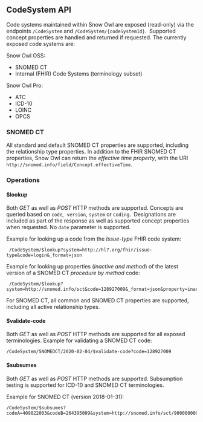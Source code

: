 ## CodeSystem API

Code systems maintained within Snow Owl are exposed (read-only) via the endpoints `/CodeSystem` and `/CodeSystem/{codeSystemId}`.  Supported concept properties are handled and returned if requested. The currently exposed code systems are:

Snow Owl OSS:
*   SNOMED CT
*   Internal (FHIR) Code Systems (terminology subset)

Snow Owl Pro:
*   ATC
*   ICD-10
*   LOINC
*   OPCS

### SNOMED CT

All standard and default SNOMED CT properties are supported, including the relationship type properties. In addition to the FHIR SNOMED CT properties, Snow Owl can return the _effective time property_, with the URI `http://snomed.info/field/Concept.effectiveTime`.

### Operations
#### $lookup

Both _GET_ as well as _POST_ HTTP methods are supported. Concepts are queried based on `code`,  `version`, `system` or `Coding`.  Designations are included as part of the response as well as supported concept properties when requested. No `date` parameter is supported.

Example for looking up a code from the _Issue-type_ FHIR code system:
```
 /CodeSystem/$lookup?system=http://hl7.org/fhir/issue-type&code=login&_format=json
```
Example for looking up properties (_inactive and method_) of the latest version of a SNOMED CT _procedure by method_ code:
```
 /CodeSystem/$lookup?system=http://snomed.info/sct&code=128927009&_format=json&property=inactive&property=http://snomed.info/id/260686004
```

For SNOMED CT, all common and SNOMED CT properties are supported, including all active relationship types.
#### $validate-code

Both _GET_ as well as _POST_ HTTP methods are supported for all exposed terminologies.
Example for validating a SNOMED CT code:
```
/CodeSystem/SNOMEDCT/2020-02-04/$validate-code?code=128927009
```      

#### $subsumes

Both _GET_ as well as _POST_ HTTP methods are supported. Subsumption testing is supported for ICD-10 and SNOMED CT terminologies.

Example for SNOMED CT (version 2018-01-31):
```
/CodeSystem/$subsumes?codeA=409822003&codeB=264395009&system=http://snomed.info/sct/900000000000207008/version/20180131
```
